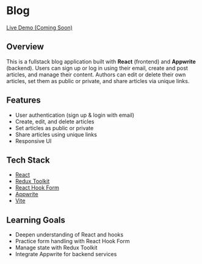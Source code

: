 # Blog 

[Live Demo (Coming Soon)](#)

## Overview

This is a fullstack blog application built with **React** (frontend) and **Appwrite** (backend). Users can sign up or log in using their email, create and post articles, and manage their content. Authors can edit or delete their own articles, set them as public or private, and share articles via unique links.

## Features

- User authentication (sign up & login with email)
- Create, edit, and delete articles
- Set articles as public or private
- Share articles using unique links
- Responsive UI

## Tech Stack

- [React](https://react.dev/)
- [Redux Toolkit](https://redux-toolkit.js.org/)
- [React Hook Form](https://react-hook-form.com/)
- [Appwrite](https://appwrite.io/)
- [Vite](https://vitejs.dev/)

## Learning Goals

- Deepen understanding of React and hooks
- Practice form handling with React Hook Form
- Manage state with Redux Toolkit
- Integrate Appwrite for backend services
